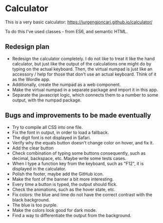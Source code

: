 # Calculator

This is a very basic calculator: https://jurgengjoncari.github.io/calculator/

To do this I've used classes - from ES6, and semantic HTML.

## Redesign plan
- Redesign the calculator completely. I do not like to treat it like the hand calculator, but just like the output of the calculations one might do by typing on the actual keyboard. Then, the virtual numpad is just like an accessory / help for those that don't use an actual keyboard. Think of it as the Wordle app. 
- Additionally, create the numpad as a web component. 
- Make the virtual numpad in a separate package and import it in this app. 
- Separate the javascript logic, which connects them to a number to some output, with the numpad package. 


## Bugs and improvements to be made eventually
- Try to compile all CSS into one file. 
- Fix the font in output, in order to load a fallback. 
- The digit font is not displayed in Safari. 
- Verify why the equals button doesn't change color on hover, and fix it. 
- Add the clear button
- Check combination of typing some buttons consequently, such as decimal, backspace, etc. Maybe write some tests cases. 
- When I type a function key from the keyboard, such as "F12", it is displayed in the calculator. 
- Polish the footer, maybe add the GitHub icon. 
- Make the font of the banner a bit more interesting. 
- Every time a button is typed, the output should flick. 
- Check the animations, such as the hover state, etc. 
- Fix colors: the blue and lime do not have the correct contrast with the black background. 
- The blue is too purple. 
- Make the colors look good for dark mode. 
- Find a way to differentiate the output from the background. 
